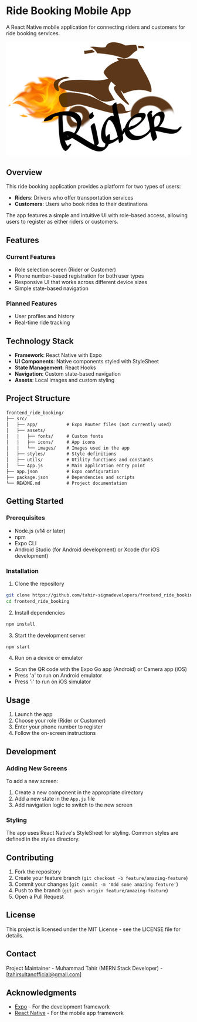 # Ride Booking Mobile App

A React Native mobile application for connecting riders and customers for ride booking services.

![Ride Booking App](./src/assets/images/rider_logo.png)

## Overview

This ride booking application provides a platform for two types of users:
- **Riders**: Drivers who offer transportation services
- **Customers**: Users who book rides to their destinations

The app features a simple and intuitive UI with role-based access, allowing users to register as either riders or customers.

## Features

### Current Features
- Role selection screen (Rider or Customer)
- Phone number-based registration for both user types
- Responsive UI that works across different device sizes
- Simple state-based navigation

### Planned Features
- User profiles and history
- Real-time ride tracking


## Technology Stack

- **Framework**: React Native with Expo
- **UI Components**: Native components styled with StyleSheet
- **State Management**: React Hooks 
- **Navigation**: Custom state-based navigation
- **Assets**: Local images and custom styling

## Project Structure

```
frontend_ride_booking/
├── src/
│   ├── app/           # Expo Router files (not currently used)
│   ├── assets/
│   │   ├── fonts/     # Custom fonts
│   │   ├── icons/     # App icons
│   │   └── images/    # Images used in the app
│   ├── styles/        # Style definitions
│   ├── utils/         # Utility functions and constants
│   └── App.js         # Main application entry point
├── app.json           # Expo configuration
├── package.json       # Dependencies and scripts
└── README.md          # Project documentation
```

## Getting Started

### Prerequisites
- Node.js (v14 or later)
- npm 
- Expo CLI
- Android Studio (for Android development) or Xcode (for iOS development)

### Installation

1. Clone the repository
```bash
git clone https://github.com/tahir-sigmadevelopers/frontend_ride_booking.git
cd frontend_ride_booking
```

2. Install dependencies
```bash
npm install
```

3. Start the development server
```bash
npm start

```

4. Run on a device or emulator
- Scan the QR code with the Expo Go app (Android) or Camera app (iOS)
- Press 'a' to run on Android emulator
- Press 'i' to run on iOS simulator

## Usage

1. Launch the app
2. Choose your role (Rider or Customer)
3. Enter your phone number to register
4. Follow the on-screen instructions

## Development

### Adding New Screens

To add a new screen:
1. Create a new component in the appropriate directory
2. Add a new state in the `App.js` file
3. Add navigation logic to switch to the new screen

### Styling

The app uses React Native's StyleSheet for styling. Common styles are defined in the styles directory.

## Contributing

1. Fork the repository
2. Create your feature branch (`git checkout -b feature/amazing-feature`)
3. Commit your changes (`git commit -m 'Add some amazing feature'`)
4. Push to the branch (`git push origin feature/amazing-feature`)
5. Open a Pull Request

## License

This project is licensed under the MIT License - see the LICENSE file for details.

## Contact

Project Maintainer - Muhammad Tahir (MERN Stack Developer) - [tahirsultanofficial@gmail.com]

## Acknowledgments

- [Expo](https://expo.dev/) - For the development framework
- [React Native](https://reactnative.dev/) - For the mobile app framework
